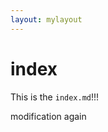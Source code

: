 ```yaml
---
layout: mylayout
---
```


# index
This is the `index.md`!!!

modification again

<script src="js/foo.js"></script>
